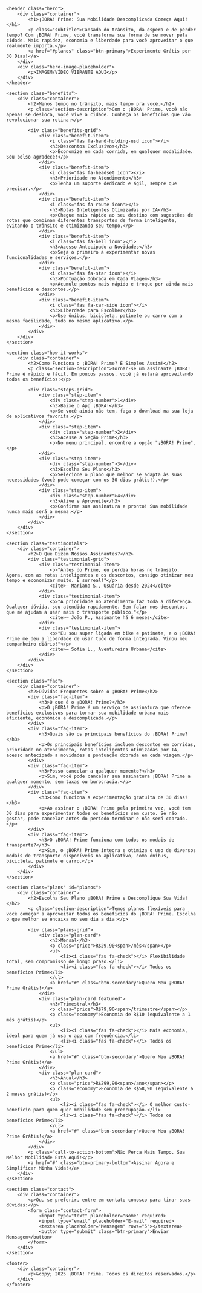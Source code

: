 <!DOCTYPE html>
<html lang="pt-br">
<head>
    <meta charset="UTF-8">
    <meta name="viewport" content="width=device-width, initial-scale=1.0">
    <title>¡BORA! Prime: Sua Mobilidade Descomplicada Começa Aqui!</title>
    <link rel="stylesheet" href="style.css">
    <link href="https://fonts.googleapis.com/css2?family=Poppins:wght@400;600;700&display=swap" rel="stylesheet">
    <link rel="stylesheet" href="https://cdnjs.cloudflare.com/ajax/libs/font-awesome/6.0.0-beta3/css/all.min.css">
</head>
<body>

    <header class="hero">
        <div class="container">
            <h1>¡BORA! Prime: Sua Mobilidade Descomplicada Começa Aqui!</h1>
            <p class="subtitle">Cansado do trânsito, da espera e de perder tempo? Com ¡BORA! Prime, você transforma sua forma de se mover pela cidade. Mais rapidez, economia e liberdade para você aproveitar o que realmente importa.</p>
            <a href="#planos" class="btn-primary">Experimente Grátis por 30 Dias!</a>
        </div>
        <div class="hero-image-placeholder">
            <p>IMAGEM/VÍDEO VIBRANTE AQUI</p>
        </div>
    </header>

    <section class="benefits">
        <div class="container">
            <h2>Menos tempo no trânsito, mais tempo pra você.</h2>
            <p class="section-description">Com o ¡BORA! Prime, você não apenas se desloca, você vive a cidade. Conheça os benefícios que vão revolucionar sua rotina:</p>

            <div class="benefits-grid">
                <div class="benefit-item">
                    <i class="fas fa-hand-holding-usd icon"></i>
                    <h3>Descontos Exclusivos</h3>
                    <p>Economize em cada corrida, em qualquer modalidade. Seu bolso agradece!</p>
                </div>
                <div class="benefit-item">
                    <i class="fas fa-headset icon"></i>
                    <h3>Prioridade no Atendimento</h3>
                    <p>Tenha um suporte dedicado e ágil, sempre que precisar.</p>
                </div>
                <div class="benefit-item">
                    <i class="fas fa-route icon"></i>
                    <h3>Rotas Inteligentes Otimizadas por IA</h3>
                    <p>Chegue mais rápido ao seu destino com sugestões de rotas que combinam diferentes transportes de forma inteligente, evitando o trânsito e otimizando seu tempo.</p>
                </div>
                <div class="benefit-item">
                    <i class="fas fa-bell icon"></i>
                    <h3>Acesso Antecipado a Novidades</h3>
                    <p>Seja o primeiro a experimentar novas funcionalidades e serviços.</p>
                </div>
                <div class="benefit-item">
                    <i class="fas fa-star icon"></i>
                    <h3>Pontuação Dobrada em Cada Viagem</h3>
                    <p>Acumule pontos mais rápido e troque por ainda mais benefícios e descontos.</p>
                </div>
                <div class="benefit-item">
                    <i class="fas fa-car-side icon"></i>
                    <h3>Liberdade para Escolher</h3>
                    <p>Use ônibus, bicicleta, patinete ou carro com a mesma facilidade, tudo no mesmo aplicativo.</p>
                </div>
            </div>
        </div>
    </section>

    <section class="how-it-works">
        <div class="container">
            <h2>Como Funciona o ¡BORA! Prime? É Simples Assim!</h2>
            <p class="section-description">Tornar-se um assinante ¡BORA! Prime é rápido e fácil. Em poucos passos, você já estará aproveitando todos os benefícios:</p>

            <div class="steps-grid">
                <div class="step-item">
                    <div class="step-number">1</div>
                    <h3>Baixe o App ¡BORA!</h3>
                    <p>Se você ainda não tem, faça o download na sua loja de aplicativos favorita.</p>
                </div>
                <div class="step-item">
                    <div class="step-number">2</div>
                    <h3>Acesse a Seção Prime</h3>
                    <p>No menu principal, encontre a opção "¡BORA! Prime".</p>
                </div>
                <div class="step-item">
                    <div class="step-number">3</div>
                    <h3>Escolha Seu Plano</h3>
                    <p>Selecione o plano que melhor se adapta às suas necessidades (você pode começar com os 30 dias grátis!).</p>
                </div>
                <div class="step-item">
                    <div class="step-number">4</div>
                    <h3>Ative e Aproveite</h3>
                    <p>Confirme sua assinatura e pronto! Sua mobilidade nunca mais será a mesma.</p>
                </div>
            </div>
        </div>
    </section>

    <section class="testimonials">
        <div class="container">
            <h2>O Que Dizem Nossos Assinantes?</h2>
            <div class="testimonial-grid">
                <div class="testimonial-item">
                    <p>"Antes do Prime, eu perdia horas no trânsito. Agora, com as rotas inteligentes e os descontos, consigo otimizar meu tempo e economizar muito. É surreal!"</p>
                    <cite>— Mariana S., Usuária desde 2024</cite>
                </div>
                <div class="testimonial-item">
                    <p>"A prioridade no atendimento faz toda a diferença. Qualquer dúvida, sou atendida rapidamente. Sem falar nos descontos, que me ajudam a usar mais o transporte público."</p>
                    <cite>— João P., Assinante há 6 meses</cite>
                </div>
                <div class="testimonial-item">
                    <p>"Eu sou super ligada em bike e patinete, e o ¡BORA! Prime me deu a liberdade de usar tudo de forma integrada. Virou meu companheiro diário!"</p>
                    <cite>— Sofia L., Aventureira Urbana</cite>
                </div>
            </div>
        </div>
    </section>

    <section class="faq">
        <div class="container">
            <h2>Dúvidas Frequentes sobre o ¡BORA! Prime</h2>
            <div class="faq-item">
                <h3>O que é o ¡BORA! Prime?</h3>
                <p>O ¡BORA! Prime é um serviço de assinatura que oferece benefícios exclusivos para tornar sua mobilidade urbana mais eficiente, econômica e descomplicada.</p>
            </div>
            <div class="faq-item">
                <h3>Quais são os principais benefícios do ¡BORA! Prime?</h3>
                <p>Os principais benefícios incluem descontos em corridas, prioridade no atendimento, rotas inteligentes otimizadas por IA, acesso antecipado a novidades e pontuação dobrada em cada viagem.</p>
            </div>
            <div class="faq-item">
                <h3>Posso cancelar a qualquer momento?</h3>
                <p>Sim, você pode cancelar sua assinatura ¡BORA! Prime a qualquer momento, sem taxas ou burocracia.</p>
            </div>
            <div class="faq-item">
                <h3>Como funciona a experimentação gratuita de 30 dias?</h3>
                <p>Ao assinar o ¡BORA! Prime pela primeira vez, você tem 30 dias para experimentar todos os benefícios sem custo. Se não gostar, pode cancelar antes do período terminar e não será cobrado.</p>
            </div>
            <div class="faq-item">
                <h3>O ¡BORA! Prime funciona com todos os modais de transporte?</h3>
                <p>Sim, o ¡BORA! Prime integra e otimiza o uso de diversos modais de transporte disponíveis no aplicativo, como ônibus, bicicleta, patinete e carro.</p>
            </div>
        </div>
    </section>

    <section class="plans" id="planos">
        <div class="container">
            <h2>Escolha Seu Plano ¡BORA! Prime e Descomplique Sua Vida!</h2>
            <p class="section-description">Temos planos flexíveis para você começar a aproveitar todos os benefícios do ¡BORA! Prime. Escolha o que melhor se encaixa no seu dia a dia:</p>

            <div class="plans-grid">
                <div class="plan-card">
                    <h3>Mensal</h3>
                    <p class="price">R$29,90<span>/mês</span></p>
                    <ul>
                        <li><i class="fas fa-check"></i> Flexibilidade total, sem compromisso de longo prazo.</li>
                        <li><i class="fas fa-check"></i> Todos os benefícios Prime</li>
                    </ul>
                    <a href="#" class="btn-secondary">Quero Meu ¡BORA! Prime Grátis!</a>
                </div>
                <div class="plan-card featured">
                    <h3>Trimestral</h3>
                    <p class="price">R$79,90<span>/trimestre</span></p>
                    <p class="economy">Economia de R$10 (equivalente a 1 mês grátis)</p>
                    <ul>
                        <li><i class="fas fa-check"></i> Mais economia, ideal para quem já usa o app com frequência.</li>
                        <li><i class="fas fa-check"></i> Todos os benefícios Prime</li>
                    </ul>
                    <a href="#" class="btn-secondary">Quero Meu ¡BORA! Prime Grátis!</a>
                </div>
                <div class="plan-card">
                    <h3>Anual</h3>
                    <p class="price">R$299,90<span>/ano</span></p>
                    <p class="economy">Economia de R$58,90 (equivalente a 2 meses grátis)</p>
                    <ul>
                        <li><i class="fas fa-check"></i> O melhor custo-benefício para quem quer mobilidade sem preocupação.</li>
                        <li><i class="fas fa-check"></i> Todos os benefícios Prime</li>
                    </ul>
                    <a href="#" class="btn-secondary">Quero Meu ¡BORA! Prime Grátis!</a>
                </div>
            </div>
            <p class="call-to-action-bottom">Não Perca Mais Tempo. Sua Melhor Mobilidade Está Aqui!</p>
            <a href="#" class="btn-primary-bottom">Assinar Agora e Simplificar Minha Vida!</a>
        </div>
    </section>

    <section class="contact">
        <div class="container">
            <p>Ou, se preferir, entre em contato conosco para tirar suas dúvidas:</p>
            <form class="contact-form">
                <input type="text" placeholder="Nome" required>
                <input type="email" placeholder="E-mail" required>
                <textarea placeholder="Mensagem" rows="5"></textarea>
                <button type="submit" class="btn-primary">Enviar Mensagem</button>
            </form>
        </div>
    </section>

    <footer>
        <div class="container">
            <p>&copy; 2025 ¡BORA! Prime. Todos os direitos reservados.</p>
        </div>
    </footer>

</body>
</html>
